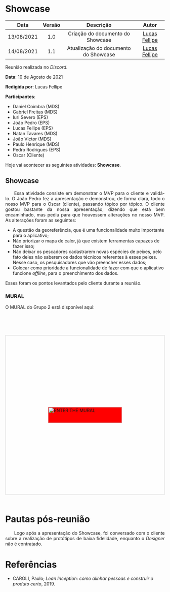 # Showcase

| Data       | Versão | Descrição            | Autor             |
|:----------:|:------:|:--------------------:|:-----------------:|
| 13/08/2021 | 1.0 | Criação do documento do Showcase  | [Lucas Fellipe](https://github.com/lucasfcm9) |
| 14/08/2021 | 1.1 | Atualização do documento do Showcase  | [Lucas Fellipe](https://github.com/lucasfcm9) |

Reunião realizada no *Discord*.

**Data**: 10 de Agosto de 2021

**Redigida por**: Lucas Fellipe

**Participantes**:

- Daniel Coimbra (MDS)
- Gabriel Freitas (MDS)
- Iuri Severo (EPS)
- João Pedro (EPS)
- Lucas Fellipe (EPS)
- Natan Tavares (MDS)
- João Victor (MDS)
- Paulo Henrique (MDS)
- Pedro Rodrigues (EPS)
- Oscar (Cliente)

Hoje vai acontecer as seguintes atividades: **Showcase**.

## Showcase

<p align="justify"> &emsp;&emsp;Essa atividade consiste em demonstrar o MVP para o cliente e validá-lo. O João Pedro fez a apresentação e demonstrou, de forma clara, todo o nosso MVP para o Oscar (cliente), passando tópico por tópico. O cliente gostou bastante da nossa apresentação, dizendo que está bem encaminhado, mas pediu para que houvessem alterações no nosso MVP. As alterações foram as seguintes:</p>

* A questão da georeferência, que é uma funcionalidade muito importante para o aplicativo;
* Não priorizar o mapa de calor, já que existem ferramentas capazes de fazer isso;
* Não deixar os pescadores cadastrarem novas espécies de peixes, pelo fato deles não saberem os dados técnicos referentes à esses peixes. Nesse caso, os pesquisadores que vão preencher esses dados;
* Colocar como prioridade a funcionalidade de fazer com que o aplicativo funcione *offline*, para o preenchimento dos dados.

Esses foram os pontos levantados pelo cliente durante a reunião. 


### MURAL
O MURAL do Grupo 2 está disponível aqui:

<div style="width: 100%;" class="embed-thumb"> <h1 style="position: relative;vertical-align: middle;display: inline-block; font-size: 24px; line-height:22px; color: #393939;margin-bottom: 10px; font-weight: 300;font-family: Proxima Nova, sans-serif;"><div style="padding-left:50px"> <span style="max-width:555px;display: inline-block;overflow: hidden; white-space: nowrap;text-overflow: ellipsis;line-height: 1; height: 25px; margin-top: -3px;"></span> <span style="position:relative;top:-3px;font-size: 16px; margin-top: -6px; line-height: 24px;color: #393939; font-weight: 300;"></span> </div> </h1> <div style="position: relative; height: 0;overflow: hidden; height: 500px; min-width: 320px; border-width: 1px; border-style: solid; border-color: #d8d8d8;"> <div style="position: absolute;top: 0;left: 0;z-index: 10; width: 100%; height: 100%;background: url(https://murally.blob.core.windows.net/thumbnails/fgaepsmds202027717/murals/fgaepsmds202027717.1613599248880-602d921090002be3d899d9d6-f045541a-9e1f-4215-8c1f-86b484f86daa.png?v=08de1bf6-64ff-4ef3-9ce6-bcb4e7ba1e72) no-repeat center center; background-size: cover;"> <div style="position: absolute;top: 0;left: 0;z-index: 20;width: 100%; height: 100%;background-color: white;-webkit-filter: opacity(.4);"> </div> <a href="https://app.mural.co/t/unbfgaepsmds202111846/m/unbfgaepsmds202111846/1627488415162/dca5377eb4fd4a7b1e930d4405a33f1617dd424d?sender=uc2cab71cb123d5f837f16337" target="_blank" rel="noopener noreferrer" style="transform: translate(-50%, -50%);top: 50%;left: 50%; position: absolute; z-index: 30; border: none; display: block; height: 50px; background: red;"> <img src="https://app.mural.co/static/images/btn-enter-mural.svg" alt="ENTER THE MURAL" width="233" height="50"> </a> </div> </div> <p style="margin-top: 10px;margin-bottom: 60px;line-height: 24px; font-size: 16px;font-family: Proxima Nova, sans-serif;font-weight: 400; color: #888888;"></p></div>

# Pautas pós-reunião
<p align="justify"> &emsp;&emsp;Logo após a apresentação do Showcase, foi conversado com o cliente sobre a realização de protótipos de baixa fidelidade, enquanto o <i>Designer</i> não é contratado.</p>

# Referências
- CAROLI, Paulo; *Lean Inception: como alinhar pessoas e construir o produto certo*, 2019.